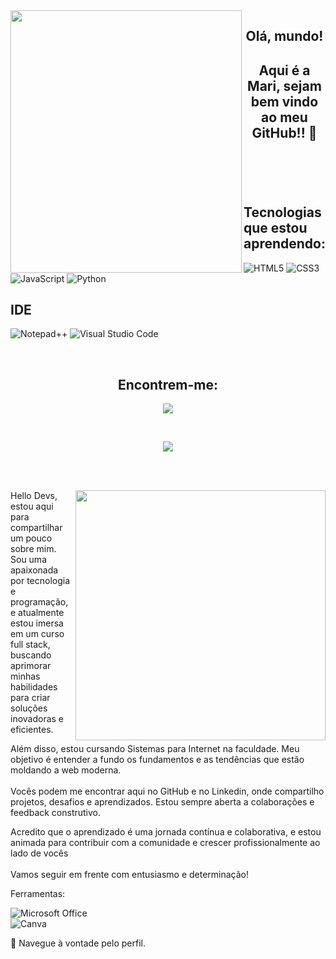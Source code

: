 <img align="left" width="370px" height="420px" src= "https://github.com/MarianaRodriguesTech/MarianaRodriguesTech/assets/141480630/b02475f0-4041-4815-ae73-153473a3f246">

<header>
 
## Olá, mundo! 
## Aqui é a Mari, sejam bem vindo ao meu GitHub!! 👋

</header>

<br>
 
## Tecnologias que estou aprendendo:
![HTML5](https://img.shields.io/badge/html5-%23E34F26.svg?style=for-the-badge&logo=html5&logoColor=white)
![CSS3](https://img.shields.io/badge/css3-%231572B6.svg?style=for-the-badge&logo=css3&logoColor=white)
![JavaScript](https://img.shields.io/badge/javascript-%23323330.svg?style=for-the-badge&logo=javascript&logoColor=%23F7DF1E)
![Python](https://img.shields.io/badge/python-3670A0?style=for-the-badge&logo=python&logoColor=ffdd54)

 
## IDE

![Notepad++](https://img.shields.io/badge/Notepad++-90E59A.svg?style=for-the-badge&logo=notepad%2b%2b&logoColor=black)
![Visual Studio Code](https://img.shields.io/badge/Visual%20Studio%20Code-0078d7.svg?style=for-the-badge&logo=visual-studio-code&logoColor=white)

 <br>
 
<div align="center">

## Encontrem-me:
<!--usar a href para linkar-->
<a href="https://www.linkedin.com/in/marianarodriguesprofissional" target="_blank"><img loading="lazy" src="https://img.shields.io/badge/-LinkedIn-%230077B5?style=for-the-badge&logo=linkedin&logoColor=white" target="_blank"></a>
</img>

</div>

<br>

<div align="center"> 

 <a href="https://github.com/MarquinCss/github-readme-stats"><img align="center" src="https://github-readme-stats.vercel.app/api/top-langs/?username=MarianaRodriguesTech&layout=compact&theme=dark&hide_border=true" /></a> 

</div>

<br> <br>

<img src="https://raw.githubusercontent.com/MicaelliMedeiros/micaellimedeiros/master/image/computer-illustration.png" min-width="400px" max-width="400px" width="400px" align="right">

<p align="left"> 
  Hello Devs, estou aqui para compartilhar um pouco sobre mim. Sou uma apaixonada por tecnologia e programação, e atualmente estou imersa em um curso full stack, buscando aprimorar minhas habilidades para criar soluções inovadoras e eficientes.

 Além disso, estou cursando Sistemas para Internet na faculdade. Meu objetivo é entender a fundo os fundamentos e as tendências que estão moldando a web moderna.<br><br>
 Vocês podem me encontrar aqui no GitHub e no Linkedin, onde compartilho projetos, desafios e aprendizados. Estou sempre aberta a colaborações e feedback construtivo.

<p align="left">
 
   Acredito que o aprendizado é uma jornada contínua e colaborativa, e estou animada para contribuir com a comunidade e crescer profissionalmente ao lado de vocês<br><br>
   Vamos seguir em frente com entusiasmo e determinação!
</p>

<p align="left">
</p>

  Ferramentas:  
  
  ![Microsoft Office](https://img.shields.io/badge/Microsoft_Office-D83B01?style=for-the-badge&logo=microsoft-office&logoColor=white) <br>
  ![Canva](https://img.shields.io/badge/Canva-%2300C4CC.svg?style=for-the-badge&logo=Canva&logoColor=white)

<p align="left">
  💌 Navegue à vontade pelo perfil.
</p>

</img>



